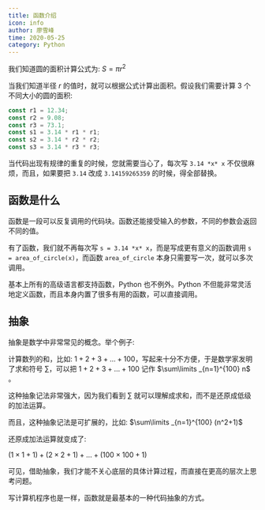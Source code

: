 ```yaml
---
title: 函数介绍
icon: info
author: 廖雪峰
time: 2020-05-25
category: Python
---
```


我们知道圆的面积计算公式为: $S = \pi r^2$

当我们知道半径 $r$ 的值时，就可以根据公式计算出面积。假设我们需要计算 3 个不同大小的圆的面积:

```js
const r1 = 12.34;
const r2 = 9.08;
const r3 = 73.1;
const s1 = 3.14 * r1 * r1;
const s2 = 3.14 * r2 * r2;
const s3 = 3.14 * r3 * r3;
```

当代码出现有规律的重复的时候，您就需要当心了，每次写 `3.14 *x* x` 不仅很麻烦，而且，如果要把 `3.14` 改成 `3.14159265359` 的时候，得全部替换。

## 函数是什么

函数是一段可以反复调用的代码块。函数还能接受输入的参数，不同的参数会返回不同的值。

有了函数，我们就不再每次写 `s = 3.14 *x* x`，而是写成更有意义的函数调用 `s = area_of_circle(x)`，而函数 `area_of_circle` 本身只需要写一次，就可以多次调用。

基本上所有的高级语言都支持函数，Python 也不例外。Python 不但能非常灵活地定义函数，而且本身内置了很多有用的函数，可以直接调用。

## 抽象

抽象是数学中非常常见的概念。举个例子:

计算数列的和，比如: $1 + 2 + 3 + \dots + 100$，写起来十分不方便，于是数学家发明了求和符号 $\sum\limits$，可以把 $1 + 2 + 3 + \dots + 100$ 记作 $\sum\limits _{n=1}^{100} n$ 。

这种抽象记法非常强大，因为我们看到 $\sum\limits$ 就可以理解成求和，而不是还原成低级的加法运算。

而且，这种抽象记法是可扩展的，比如: $\sum\limits _{n=1}^{100} (n^2+1)$

还原成加法运算就变成了:

$(1 × 1 + 1) + (2 × 2 + 1) + \dots + (100 × 100 + 1)$

可见，借助抽象，我们才能不关心底层的具体计算过程，而直接在更高的层次上思考问题。

写计算机程序也是一样，函数就是最基本的一种代码抽象的方式。
